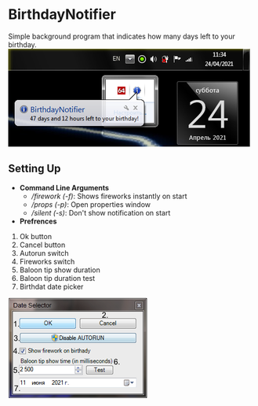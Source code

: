 # BirthdayNotifier
Simple background program that indicates how many days left to your birthday.
![Work](/Screenshots/work.png)
## Setting Up
* **Command Line Arguments**
  * */firework (-f)*: Shows fireworks instantly on start
  * */props    (-p)*: Open properties window
  * */silent   (-s)*: Don't show notification on start
* **Prefrences**
 1. Ok button
 2. Cancel button
 3. Autorun switch
 4. Fireworks switch
 5. Baloon tip show duration
 6. Baloon tip duration test
 7. Birthdat date picker
 
![Prefs](/Screenshots/settings.png)
